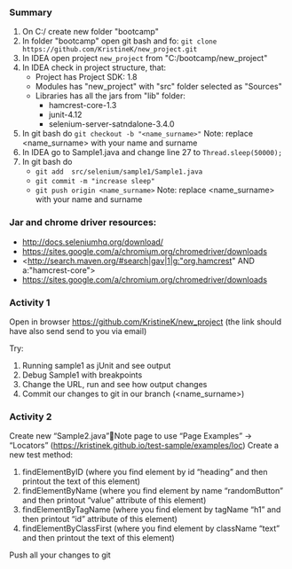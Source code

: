 ### Summary
1. On C:/ create new folder "bootcamp"
2. In folder "bootcamp" open git bash and fo: `git clone https://github.com/KristineK/new_project.git`
3. In IDEA open project `new_project` from "C:/bootcamp/new_project"
4. In IDEA check in project structure, that:
   * Project has Project SDK: 1.8
   * Modules has "new_project" with "src" folder selected as "Sources"
   * Libraries has all the jars from "lib" folder:
     * hamcrest-core-1.3
     * junit-4.12
     * selenium-server-satndalone-3.4.0
5. In git bash do `git checkout -b "<name_surname>"` 
Note: replace <name_surname> with your name and surname
6. In IDEA go to Sample1.java and change line 27 to `Thread.sleep(50000);`
5. In git bash do 
   * `git add  src/selenium/sample1/Sample1.java`
   * `git commit -m "increase sleep"`
   *  `git push origin <name_surname>` 
   Note: replace <name_surname> with your name and surname

### Jar and chrome driver resources:
* http://docs.seleniumhq.org/download/
* https://sites.google.com/a/chromium.org/chromedriver/downloads
* <http://search.maven.org/#search|gav|1|g:"org.hamcrest" AND a:"hamcrest-core">
* https://sites.google.com/a/chromium.org/chromedriver/downloads

### Activity 1
Open in browser https://github.com/KristineK/new_project
(the link should have also send send to you via email)

Try:
1) Running sample1 as jUnit and see output
2) Debug Sample1 with breakpoints
3) Change the URL, run and see how output changes
4) Commit our changes to git in our branch (<name_surname>)

### Activity 2
Create new “Sample2.java”Note page to use “Page Examples” -> “Locators” (https://kristinek.github.io/test-sample/examples/loc)
Create a  new test method:
1) findElementByID (where you find element by id “heading” and then printout the text of this element) 
2) findElementByName (where you find element by name “randomButton” and then printout “value” attribute of this element) 
3) findElementByTagName (where you find element by tagName “h1” and then printout “id” attribute of this element) 
4) findElementByClassFirst (where you find element by className “text” and then printout the text of this element) 

Push all your changes to git
